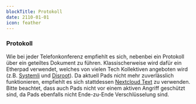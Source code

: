 ```yaml
---
blockTitle: Protokoll
date: 2110-01-01
icon: feather
---
```

### Protokoll

Wie bei jeder Telefon&shy;konferenz empfiehlt es sich, nebenbei ein Protokoll über ein geteiltes Dokument zu führen. Klassischerweise wird dafür ein Etherpad verwendet, welches von vielen Tech Kollektiven angeboten wird (z.B. [Systemli](https://pad.systemli.org/) und [Disroot](https://pad.disroot.org/)). Da aktuell Pads nicht mehr zuverlässlich funktionieren, empfiehlt es sich stattdessen [Nextcloud Text](https://apps.nextcloud.com/apps/text) zu verwenden. Bitte beachtet, dass auch Pads nicht vor einem aktiven Angriff geschützt sind, da Pads ebenfalls nicht Ende-zu-Ende Verschlüsselung sind.
